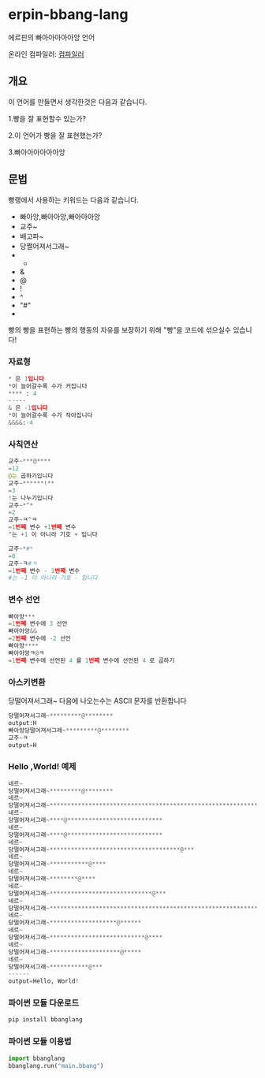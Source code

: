 # erpin-bbang-lang
에르핀의 빠아아아아아앙 언어


온라인 컴파일러: [컴파일러](https://ilikeerpin.github.io/bbang-lang-compiler/)
## 개요
이 언어를 만들면서 생각한것은 다음과 같습니다.

1.빵을 잘 표현할수 있는가?

2.이 언어가 빵을 잘 표현했는가?

3.빠아아아아아아앙


## 문법
빵랭에서 사용하는 키워드는 다음과 같습니다. 
- 빠아앙,빠아아앙,빠아아아앙
- 교주~
- 배고파~
- 당쩔어져서그래~
- *
- &
- @
- !
- ^
- "#"
- 
빵의 빵을 표현하는 빵의 행동의 자유를 보장하기 위해 "빵"을 코드에 섞으실수 있습니다!
### 자료형
```python
* 은 1입니다
*이 늘어갈수록 수가 커집니다
**** : 4
-----
& 은 -1입니다
*이 늘어갈수록 수가 작아집니다
&&&&:-4
```
### 사칙연산
```python
교주~***@****
=12
@는 곱하기입니다
교주~******!**
=3
!는 나누기입니다
교주~*^*
=2
교주~ㅋ^ㅋ
=1번째 변수 +1번째 변수
^는 +1 이 아니라 기호 + 입니다

교주~*#*
=0
교주~ㅋ#ㅋ
=1번째 변수 - 1번째 변수
#는 -1 이 아니라 기호 - 입니다
```
### 변수 선언
```python
빠아앙***
=1번째 변수에 3 선언
빠아아앙&&
=2번째 변수에 -2 선언
빠아앙****
빠아아앙ㅋ@ㅋ
=1번째 변수에 선언된 4 를 1번째 변수에 선언된 4 로 곱하기
```
### 아스키변환
당떨어져서그래~ 다음에 나오는수는 ASCII 문자를 반환합니다
```python
당떨어져서그래~*********@********
output:H
빠아앙당떨어져서그래~*********@********
교주~ㅋ
output=H
```
### Hello ,World! 예제
```python
네르~
당떨어져서그래~*********@********
네르~
당떨어져서그래~*****************************************************************************************************
네르~
당떨어져서그래~****@***************************
네르~
당떨어져서그래~****@***************************
네르~
당떨어져서그래~*************************************@***
네르~
당떨어져서그래~***********@****
네르~
당떨어져서그래~********@****
네르~
당떨어져서그래~*****************************@***
네르~
당떨어져서그래~***************************************************************************************************************
네르~
당떨어져서그래~*******************@******
네르~
당떨어져서그래~***************************@****
네르~
당떨어져서그래~********************@*****
네르~
당떨어져서그래~***********@***
------
output=Hello, World!
```
### 파이썬 모듈 다운로드
```python
pip install bbanglang
```
### 파이썬 모듈 이용법
```python
import bbanglang
bbanglang.run("main.bbang")
```
